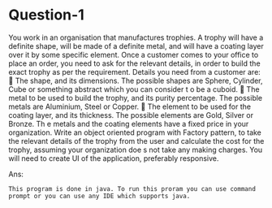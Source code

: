 # Question-1
You work in an organisation that manufactures trophies. A trophy will have a definite shape, will be  made of a definite metal, and will have a coating layer over it by some specific element. Once a  customer comes to your office to place an order, you need  to ask for the relevant details, in order to  build the exact trophy as per the requirement.  Details you need from a customer are:   The shape, and its dimensions. The possible shapes are Sphere, Cylinder, Cube or something  abstract which you can consider t o be a cuboid.   The metal to be used to build the trophy, and its purity percentage. The possible metals are  Aluminium, Steel or Copper.  The element to be used for the coating layer, and its thickness. The possible elements are Gold,  Silver or Bronze.  Th e metals and the coating elements have a fixed price in your organization. Write an object  oriented program with  Factory pattern, to take the relevant details of the trophy from the user and  calculate the cost for the trophy, assuming your organization doe s not take any making charges. You  will need to create UI of the application, preferably responsive.

Ans:

    This program is done in java. To run this proram you can use command prompt or you can use any IDE which supports java.
